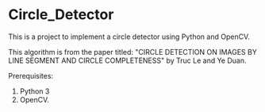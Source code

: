 # Circle_Detector
This is a project to implement a circle detector using Python and OpenCV.

This algorithm is from the paper titled: "CIRCLE DETECTION ON IMAGES BY LINE SEGMENT AND CIRCLE COMPLETENESS" by Truc Le and Ye Duan.

Prerequisites: 
1. Python 3
2. OpenCV. 
